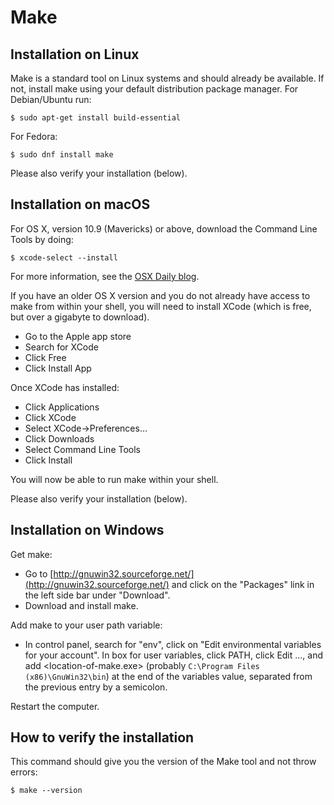 # Make


## Installation on Linux

Make is a standard tool on Linux systems and should already be available.
If not, install make using your default distribution package manager.
For Debian/Ubuntu run:

```console
$ sudo apt-get install build-essential
```

For Fedora:

```console
$ sudo dnf install make
```

Please also verify your installation (below).


## Installation on macOS

For OS X, version 10.9 (Mavericks) or above, download the Command Line Tools by doing:

```console
$ xcode-select --install
```

For more information, see the [OSX Daily blog](http://osxdaily.com/2014/02/12/install-command-line-tools-mac-os-x/).

If you have an older OS X version and you do not already have access to make from within your shell, you will need to install XCode (which is free, but over a gigabyte to download).

- Go to the Apple app store
- Search for XCode
- Click Free
- Click Install App

Once XCode has installed:

- Click Applications
- Click XCode
- Select XCode→Preferences...
- Click Downloads
- Select Command Line Tools
- Click Install

You will now be able to run make within your shell.

Please also verify your installation (below).


## Installation on Windows

Get make:

- Go to [http://gnuwin32.sourceforge.net/](http://gnuwin32.sourceforge.net/) and click on the "Packages" link in the left side bar under "Download".
- Download and install make.

Add make to your user path variable:

- In control panel, search for "env", click on "Edit environmental variables for your account". In box for user variables, click PATH, click Edit ..., and add <location-of-make.exe> (probably `C:\Program Files (x86)\GnuWin32\bin`) at the end of the variables value, separated from the previous entry by a semicolon.

Restart the computer.


## How to verify the installation

This command should give you the version of the Make tool and not throw errors:

```console
$ make --version
```
